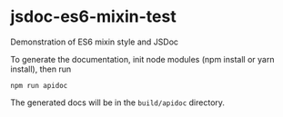# jsdoc-es6-mixin-test

Demonstration of ES6 mixin style and JSDoc

To generate the documentation, init node modules (npm install or yarn install),
then run

```shell
npm run apidoc
```

The generated docs will be in the `build/apidoc` directory.


